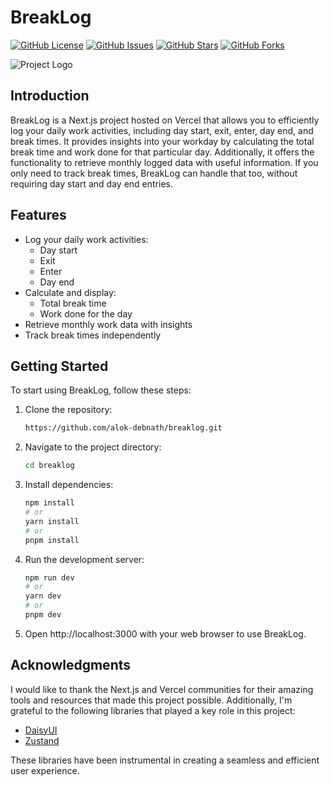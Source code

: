 # BreakLog

[![GitHub License](https://img.shields.io/github/license/alok-debnath/BreakLog)](https://github.com/alok-debnath/BreakLog/LICENSE)
[![GitHub Issues](https://img.shields.io/github/issues/alok-debnath/BreakLog)](https://github.com/alok-debnath/BreakLog/issues)
[![GitHub Stars](https://img.shields.io/github/stars/alok-debnath/BreakLog)](https://github.com/alok-debnath/BreakLog/stargazers)
[![GitHub Forks](https://img.shields.io/github/forks/alok-debnath/BreakLog)](https://github.com/alok-debnath/BreakLog/network)

![Project Logo](your-logo.png) <!-- If you have a project logo, include it here -->

## Introduction

BreakLog is a Next.js project hosted on Vercel that allows you to efficiently log your daily work activities, including day start, exit, enter, day end, and break times. It provides insights into your workday by calculating the total break time and work done for that particular day. Additionally, it offers the functionality to retrieve monthly logged data with useful information. If you only need to track break times, BreakLog can handle that too, without requiring day start and day end entries.

## Features

- Log your daily work activities:
  - Day start
  - Exit
  - Enter
  - Day end
- Calculate and display:
  - Total break time
  - Work done for the day
- Retrieve monthly work data with insights
- Track break times independently

## Getting Started

To start using BreakLog, follow these steps:

1. Clone the repository:

   ```bash
   https://github.com/alok-debnath/breaklog.git
   ```

2. Navigate to the project directory:

   ```bash
   cd breaklog
   ```

3. Install dependencies:

   ```bash
   npm install
   # or
   yarn install
   # or
   pnpm install
   ```

4. Run the development server:

   ```bash
   npm run dev
   # or
   yarn dev
   # or
   pnpm dev
   ```

5. Open http://localhost:3000 with your web browser to use BreakLog.

## Acknowledgments

I would like to thank the Next.js and Vercel communities for their amazing tools and resources that made this project possible. Additionally, I'm grateful to the following libraries that played a key role in this project:

- [DaisyUI](https://daisyui.com/)
- [Zustand](https://github.com/pmndrs/zustand)

These libraries have been instrumental in creating a seamless and efficient user experience.